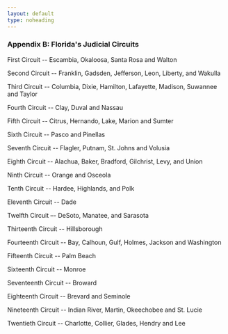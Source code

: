 ```yaml
---
layout: default
type: noheading
---
```

### Appendix B: Florida's Judicial Circuits

First Circuit -- Escambia, Okaloosa, Santa Rosa and Walton

Second Circuit -- Franklin, Gadsden, Jefferson, Leon, Liberty, and Wakulla

Third Circuit -- Columbia, Dixie, Hamilton, Lafayette, Madison, Suwannee and Taylor

Fourth Circuit -- Clay, Duval and Nassau

Fifth Circuit -- Citrus, Hernando, Lake, Marion and Sumter

Sixth Circuit -- Pasco and Pinellas

Seventh Circuit -- Flagler, Putnam, St. Johns and Volusia

Eighth Circuit -- Alachua, Baker, Bradford, Gilchrist, Levy, and Union

Ninth Circuit -- Orange and Osceola

Tenth Circuit -- Hardee, Highlands, and Polk

Eleventh Circuit -- Dade

Twelfth Circuit –- DeSoto, Manatee, and Sarasota

Thirteenth Circuit -- Hillsborough

Fourteenth Circuit -- Bay, Calhoun, Gulf, Holmes, Jackson and Washington

Fifteenth Circuit -- Palm Beach

Sixteenth Circuit -- Monroe

Seventeenth Circuit -- Broward

Eighteenth Circuit -- Brevard and Seminole

Nineteenth Circuit -- Indian River, Martin, Okeechobee and St. Lucie

Twentieth Circuit -- Charlotte, Collier, Glades, Hendry and Lee